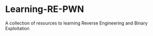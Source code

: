 # Learning-RE-PWN
A collection of resources to learning Reverse Engineering and Binary Exploitation 
